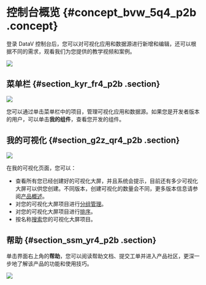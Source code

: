 # 控制台概览 {#concept_bvw_5q4_p2b .concept}

登录 DataV 控制台后，您可以对可视化应用和数据源进行新增和编辑，还可以根据不同的需求，观看我们为您提供的教学视频和案例。

![](http://static-aliyun-doc.oss-cn-hangzhou.aliyuncs.com/assets/img/16528/15343026757743_zh-CN.png)

## 菜单栏 {#section_kyr_fr4_p2b .section}

![](http://static-aliyun-doc.oss-cn-hangzhou.aliyuncs.com/assets/img/16528/15343026757744_zh-CN.png)

您可以通过单击菜单栏中的项目，管理可视化应用和数据源。如果您是开发者版本的用户，可以单击**我的组件**，查看您开发的组件。

## 我的可视化 {#section_g2z_qr4_p2b .section}

![](http://static-aliyun-doc.oss-cn-hangzhou.aliyuncs.com/assets/img/16528/15343026757745_zh-CN.png)

在我的可视化页面，您可以：

-   查看所有您已经创建好的可视化大屏，并且系统会提示，目前还有多少可视化大屏可以供您创建。不同版本，创建可视化的数量会不同，更多版本信息请参阅[产品概述](../../../../cn.zh-CN/产品简介/什么是DataV数据可视化.md#)。
-   对您的可视化大屏项目进行[分组管理](cn.zh-CN/用户指南/控制台介绍/控制台功能概述/项目分组管理.md#)。
-   对您的可视化大屏项目进行[排序](cn.zh-CN/用户指南/控制台介绍/控制台功能概述/大屏排序功能.md#)。
-   按名称[搜索](cn.zh-CN/用户指南/控制台介绍/控制台功能概述/按名称搜索项目.md#)您的可视化大屏项目。

## 帮助 {#section_ssm_yr4_p2b .section}

单击界面右上角的**帮助**，您可以阅读帮助文档、提交工单并进入产品社区，更深一步地了解该产品的功能和使用技巧。

![](http://static-aliyun-doc.oss-cn-hangzhou.aliyuncs.com/assets/img/16528/15343026757746_zh-CN.png)

